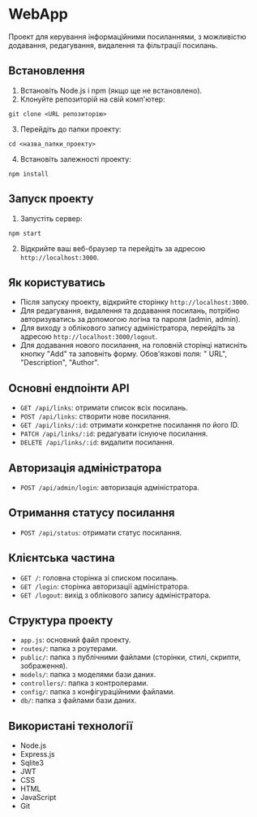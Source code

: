 # WebApp

Проект для керування інформаційними посиланнями, з можливістю додавання, редагування, видалення та фільтрації посилань.

## Встановлення

1. Встановіть Node.js і npm (якщо ще не встановлено).
2. Клонуйте репозиторій на свій комп'ютер:

```
git clone <URL репозиторію>
```

3. Перейдіть до папки проекту:

```
cd <назва_папки_проекту>
```

4. Встановіть залежності проекту:

```
npm install
```

## Запуск проекту

1. Запустіть сервер:

```
npm start
```

2. Відкрийте ваш веб-браузер та перейдіть за адресою `http://localhost:3000`.

## Як користуватись

- Після запуску проекту, відкрийте сторінку `http://localhost:3000`.
- Для редагування, видалення та додавання посилань, потрібно авторизуватись за допомогою логіна та пароля (admin,
  admin).
- Для виходу з облікового запису адміністратора, перейдіть за адресою `http://localhost:3000/logout`.
- Для додавання нового посилання, на головній сторінці натисніть кнопку "Add" та заповніть форму. Обов'язкові поля: "
  URL", "Description", "Author".

## Основні ендпоінти API

- `GET /api/links`: отримати список всіх посилань.
- `POST /api/links`: створити нове посилання.
- `GET /api/links/:id`: отримати конкретне посилання по його ID.
- `PATCH /api/links/:id`: редагувати існуюче посилання.
- `DELETE /api/links/:id`: видалити посилання.

## Авторизація адміністратора

- `POST /api/admin/login`: авторизація адміністратора.

## Отримання статусу посилання

- `POST /api/status`: отримати статус посилання.

## Клієнтська частина

- `GET /`: головна сторінка зі списком посилань.
- `GET /login`: сторінка авторизації адміністратора.
- `GET /logout`: вихід з облікового запису адміністратора.

## Структура проекту

- `app.js`: основний файл проекту.
- `routes/`: папка з роутерами.
- `public/`: папка з публічними файлами (сторінки, стилі, скрипти, зображення).
- `models/`: папка з моделями бази даних.
- `controllers/`: папка з контролерами.
- `config/`: папка з конфігураційними файлами.
- `db/`: папка з файлами бази даних.

## Використані технології

- Node.js
- Express.js
- Sqlite3
- JWT
- CSS
- HTML
- JavaScript
- Git
